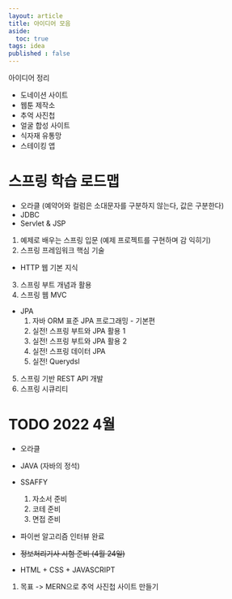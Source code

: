 ```yaml
---
layout: article
title: 아이디어 모음
aside:
  toc: true
tags: idea
published : false
---
```


아이디어 정리

<!--more-->


- 도네이션 사이트 
- 웹툰 제작소
- 추억 사진첩
- 얼굴 합성 사이트
- 식자재 유통망
- 스테이킹 앱


# 스프링 학습 로드맵
- 오라클  (예약어와 컬럼은 소대문자를 구분하지 않는다, 값은 구분한다)
- JDBC
- Servlet & JSP
1. 예제로 배우는 스프링 입문 (예제 프로젝트를 구현하며 감 익히기)
2. 스프링 프레임워크 핵심 기술
- HTTP 웹 기본 지식
3. 스프링 부트 개념과 활용
4. 스프링 웹 MVC
- JPA
  1. 자바 ORM 표준 JPA 프로그래밍 - 기본편
  2. 실전! 스프링 부트와 JPA 활용 1
  3. 실전! 스프링 부트와 JPA 활용 2
  4. 실전! 스프링 데이터 JPA
  5. 실전! Querydsl
5. 스프링 기반 REST API 개발
6. 스프링 시큐리티


# TODO 2022 4월
- 오라클
- JAVA (자바의 정석)
- SSAFFY
  1. 자소서 준비
  2. 코테 준비
  3. 면접 준비
- 파이썬 알고리즘 인터뷰 완료
- ~~정보처리기사 시험 준비 (4월 24일)~~

- HTML + CSS + JAVASCRIPT

1. 목표 -> MERN으로 추억 사진첩 사이트 만들기